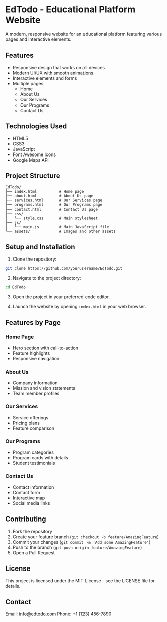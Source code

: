 # EdTodo - Educational Platform Website

A modern, responsive website for an educational platform featuring various pages and interactive elements.

## Features

- Responsive design that works on all devices
- Modern UI/UX with smooth animations
- Interactive elements and forms
- Multiple pages:
  - Home
  - About Us
  - Our Services
  - Our Programs
  - Contact Us

## Technologies Used

- HTML5
- CSS3
- JavaScript
- Font Awesome Icons
- Google Maps API

## Project Structure

```
EdTodo/
├── index.html          # Home page
├── about.html          # About Us page
├── services.html       # Our Services page
├── programs.html       # Our Programs page
├── contact.html        # Contact Us page
├── css/
│   └── style.css       # Main stylesheet
├── js/
│   └── main.js         # Main JavaScript file
└── assets/             # Images and other assets
```

## Setup and Installation

1. Clone the repository:
```bash
git clone https://github.com/yourusername/EdTodo.git
```

2. Navigate to the project directory:
```bash
cd EdTodo
```

3. Open the project in your preferred code editor.

4. Launch the website by opening `index.html` in your web browser.

## Features by Page

### Home Page
- Hero section with call-to-action
- Feature highlights
- Responsive navigation

### About Us
- Company information
- Mission and vision statements
- Team member profiles

### Our Services
- Service offerings
- Pricing plans
- Feature comparison

### Our Programs
- Program categories
- Program cards with details
- Student testimonials

### Contact Us
- Contact information
- Contact form
- Interactive map
- Social media links

## Contributing

1. Fork the repository
2. Create your feature branch (`git checkout -b feature/AmazingFeature`)
3. Commit your changes (`git commit -m 'Add some AmazingFeature'`)
4. Push to the branch (`git push origin feature/AmazingFeature`)
5. Open a Pull Request

## License

This project is licensed under the MIT License - see the LICENSE file for details.

## Contact

Email: info@edtodo.com
Phone: +1 (123) 456-7890 